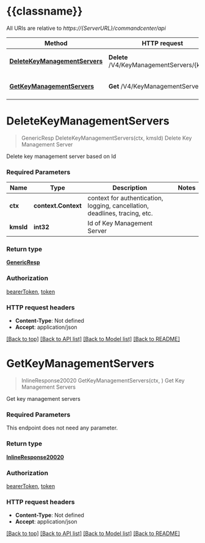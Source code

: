 # {{classname}}

All URIs are relative to *https://{ServerURL}/commandcenter/api*

Method | HTTP request | Description
------------- | ------------- | -------------
[**DeleteKeyManagementServers**](KeyManagementServerApi.md#DeleteKeyManagementServers) | **Delete** /V4/KeyManagementServers/{kmsId} | Delete Key Management Server
[**GetKeyManagementServers**](KeyManagementServerApi.md#GetKeyManagementServers) | **Get** /V4/KeyManagementServers | Get Key Management Servers

# **DeleteKeyManagementServers**
> GenericResp DeleteKeyManagementServers(ctx, kmsId)
Delete Key Management Server

Delete key management server based on Id

### Required Parameters

Name | Type | Description  | Notes
------------- | ------------- | ------------- | -------------
 **ctx** | **context.Context** | context for authentication, logging, cancellation, deadlines, tracing, etc.
  **kmsId** | **int32**| Id of Key Management Server | 

### Return type

[**GenericResp**](GenericResp.md)

### Authorization

[bearerToken](../README.md#bearerToken), [token](../README.md#token)

### HTTP request headers

 - **Content-Type**: Not defined
 - **Accept**: application/json

[[Back to top]](#) [[Back to API list]](../README.md#documentation-for-api-endpoints) [[Back to Model list]](../README.md#documentation-for-models) [[Back to README]](../README.md)

# **GetKeyManagementServers**
> InlineResponse20020 GetKeyManagementServers(ctx, )
Get Key Management Servers

Get key management servers

### Required Parameters
This endpoint does not need any parameter.

### Return type

[**InlineResponse20020**](inline_response_200_20.md)

### Authorization

[bearerToken](../README.md#bearerToken), [token](../README.md#token)

### HTTP request headers

 - **Content-Type**: Not defined
 - **Accept**: application/json

[[Back to top]](#) [[Back to API list]](../README.md#documentation-for-api-endpoints) [[Back to Model list]](../README.md#documentation-for-models) [[Back to README]](../README.md)

